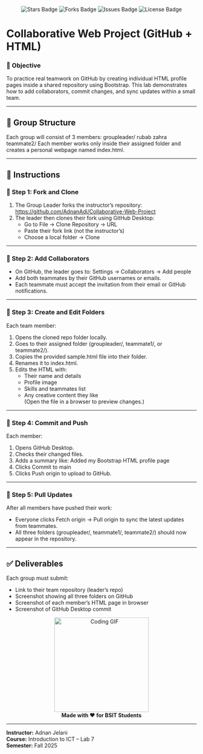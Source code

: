<p align="center">
  <img src="https://img.shields.io/github/stars/AdnanAdj/Collaborative-Web-Project?style=flat-square" alt="Stars Badge"/>
  <img src="https://img.shields.io/github/forks/AdnanAdj/Collaborative-Web-Project?style=flat-square" alt="Forks Badge"/>
  <img src="https://img.shields.io/github/issues/AdnanAdj/Collaborative-Web-Project?style=flat-square" alt="Issues Badge"/>
  <img src="https://img.shields.io/github/license/AdnanAdj/Collaborative-Web-Project?style=flat-square" alt="License Badge"/>
</p>

# Collaborative Web Project (GitHub + HTML)

### 🎯 Objective
To practice real teamwork on GitHub by creating individual HTML profile pages inside a shared repository using Bootstrap. This lab demonstrates how to add collaborators, commit changes, and sync updates within a small team.

---

## 🧩 Group Structure
Each group will consist of 3 members:
groupleader/
rubab zahra
teammate2/
Each member works only inside their assigned folder and creates a personal webpage named index.html.

---

## 🧭 Instructions

### 🥇 Step 1: Fork and Clone
1. The Group Leader forks the instructor’s repository:  
    https://github.com/AdnanAdj/Collaborative-Web-Project
2. The leader then clones their fork using GitHub Desktop:  
   - Go to File → Clone Repository → URL  
   - Paste their fork link (not the instructor’s)  
   - Choose a local folder → Clone

---

### 🥈 Step 2: Add Collaborators
- On GitHub, the leader goes to: Settings → Collaborators → Add people  
- Add both teammates by their GitHub usernames or emails.  
- Each teammate must accept the invitation from their email or GitHub notifications.

---

### 🥉 Step 3: Create and Edit Folders
Each team member:  
1. Opens the cloned repo folder locally.  
2. Goes to their assigned folder (groupleader/, teammate1/, or teammate2/).  
3. Copies the provided sample.html file into their folder.  
4. Renames it to index.html.  
5. Edits the HTML with:  
   - Their name and details  
   - Profile image  
   - Skills and teammates list  
   - Any creative content they like  
(Open the file in a browser to preview changes.)

---

### 🚀 Step 4: Commit and Push
Each member:  
1. Opens GitHub Desktop.  
2. Checks their changed files.  
3. Adds a summary like: Added my Bootstrap HTML profile page  
4. Clicks Commit to main  
5. Clicks Push origin to upload to GitHub.

---

### 🔄 Step 5: Pull Updates
After all members have pushed their work:  
- Everyone clicks Fetch origin → Pull origin to sync the latest updates from teammates.  
- All three folders (groupleader/, teammate1/, teammate2/) should now appear in the repository.

---

## ✅ Deliverables
Each group must submit:  
- Link to their team repository (leader’s repo)  
- Screenshot showing all three folders on GitHub  
- Screenshot of each member’s HTML page in browser  
- Screenshot of GitHub Desktop commit



<p align="center">
  <img src="https://media.giphy.com/media/L8K62iTDkzGX6/giphy.gif" width="250px" alt="Coding GIF"/><br>
  <b>Made with ❤️ for BSIT Students</b>
</p>


---

**Instructor:** Adnan Jelani  
**Course:** Introduction to ICT – Lab 7  
**Semester:** Fall 2025

